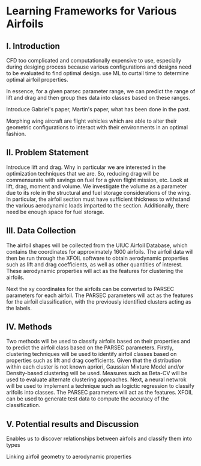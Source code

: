 # Learning Frameworks for Various Airfoils

## I. Introduction
CFD too complicated and computationally expensive to use, especially during desiging process because various configurations and designs need to be evaluated to find optimal design.
use ML to curtail time to determine optimal airfoil properties.

In essence, for a given parsec parameter range, we can predict the range of lift and drag and then group thes data into classes based on these ranges. 


Introduce Gabriel's paper, Martin's paper, what has been done in the past.

Morphing wing aircraft are flight vehicles which are able to alter their geometric configurations to interact with their environments in an optimal fashion.

## II. Problem Statement 
Introduce lift and drag. Why in particular we are interested in the optimization techniques that we are. So, reducing drag will be commensurate with savings on fuel for a given flight mission, etc. 
Look at lift, drag, moment and volume. We investigate the volume as a parameter due to its role in the structural and fuel storage considerations of the wing. In particular, the airfoil section must have sufficient thickness to withstand the various aerodynamic loads imparted to the section. Additionally, there need be enough space for fuel storage.


## III. Data Collection
The airfoil shapes will be collected from the UIUC Airfoil Database, which contains the coordinates for approximately 1600 airfoils. The airfoil data will then be run through the XFOIL software to obtain aerodynamic properties such as lift and drag coefficients, as well as other quantities of interest. These aerodynamic properties will act as the features for clustering the airfoils.

Next the xy coordinates for the airfoils can be converted to PARSEC parameters for each airfoil. The PARSEC parameters will act as the features for the airfoil classification, with the previously identified clusters acting as the labels. 

## IV. Methods
Two methods will be used to classify airfoils based on their properties and to predict the airfoil class based on the PARSEC parameters. Firstly, clustering techniques will be used to identify airfoil classes based on properties such as lift and drag coefficients. Given that the distribution within each cluster is not known apriori, Gaussian Mixture Model and/or Density-based clustering will be used. Measures such as Beta-CV will be used to evaluate alternate clustering approaches. Next, a neural netwrok will be used to implement a technique such as logictic regression to classify arifoils into classes. The PARSEC parameters will act as the features. XFOIL can be used to generate test data to compute the accuracy of the classification.

## V. Potential results and Discussion
Enables us to discover relationships between airfoils and classify them into types

Linking airfoil geometry to aerodynamic properties






